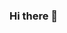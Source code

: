 ### Hi there 👋

<!--
**Linkevin1997/Linkevin1997** is a ✨ _special_ ✨ repository because its `README.md` (this file) appears on your GitHub profile.

Here are some ideas to get you started:

-  I’m currently working on the snake Project. Have you ever play snake before. The player controls a dot, square, or object on a bordered plane. As it moves forward, it leaves a trail behind, resembling a moving snake. 

A snake game is a simple game where a snake moves around a box trying to eat an apple. Once it successfully eats the apple, the length of the snake increases and the movement becomes faster.

If you want to learn more about the snake game history. this is one of the histories about the snake game:

https://theprint.in/features/nokias-snake-the-mobile-game-that-became-an-entire-generations-obsession/462873/# Snake-Game

